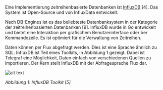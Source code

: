 Eine Implementierung zeitreihenbasierte Datenbanken ist [InfluxDB](https://www.influxdata.com/products/influxdb/) [4].
Das System ist Open-Source und von InfluxData entwickelt.

Nach DB-Engines ist es das beliebteste Datenbanksystem in der Kategorie der zeitreihenbasierten Datenbanken [9].
InfluxDB wurde in Go entwickelt und bietet eine Interaktion per grafischem Benutzerinterface oder ber Kommandozeile.
Es ist optimiert für die Verwaltung von Zeitreihen.

Daten können per Flux abgefragt werden.
Dies ist eine Sprache ähnlich zu SQL.
InfluxDB ist Teil eines Toolkits, in Abbildung 1 gezeigt.
Dabei ist Telegraf eine Möglichkeit, Daten einfach von verschiedenen Quellen zu importieren.
Der Kern stellt InfluxDB mit der Abfragesprache Flux dar.

![alt text](https://www.influxdata.com/wp-content/uploads/APM-Diagram-2.png "InfluxDB Toolkit Abbildung")

_Abbildung 1: InfluxDB Toolkit [5]_
